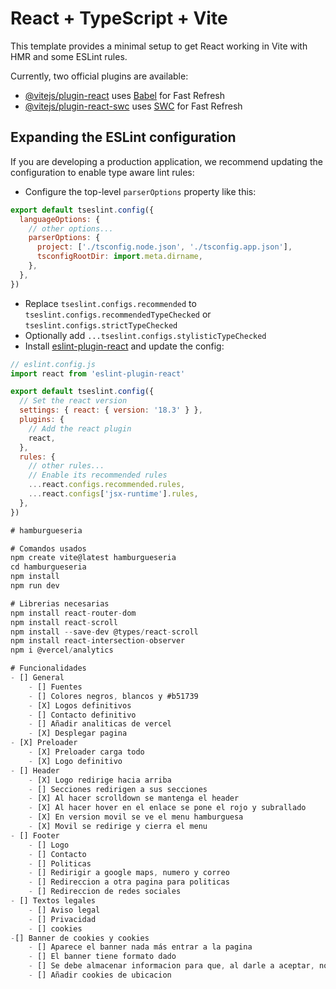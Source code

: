 # React + TypeScript + Vite

This template provides a minimal setup to get React working in Vite with HMR and some ESLint rules.

Currently, two official plugins are available:

- [@vitejs/plugin-react](https://github.com/vitejs/vite-plugin-react/blob/main/packages/plugin-react/README.md) uses [Babel](https://babeljs.io/) for Fast Refresh
- [@vitejs/plugin-react-swc](https://github.com/vitejs/vite-plugin-react-swc) uses [SWC](https://swc.rs/) for Fast Refresh

## Expanding the ESLint configuration

If you are developing a production application, we recommend updating the configuration to enable type aware lint rules:

- Configure the top-level `parserOptions` property like this:

```js
export default tseslint.config({
  languageOptions: {
    // other options...
    parserOptions: {
      project: ['./tsconfig.node.json', './tsconfig.app.json'],
      tsconfigRootDir: import.meta.dirname,
    },
  },
})
```

- Replace `tseslint.configs.recommended` to `tseslint.configs.recommendedTypeChecked` or `tseslint.configs.strictTypeChecked`
- Optionally add `...tseslint.configs.stylisticTypeChecked`
- Install [eslint-plugin-react](https://github.com/jsx-eslint/eslint-plugin-react) and update the config:

```js
// eslint.config.js
import react from 'eslint-plugin-react'

export default tseslint.config({
  // Set the react version
  settings: { react: { version: '18.3' } },
  plugins: {
    // Add the react plugin
    react,
  },
  rules: {
    // other rules...
    // Enable its recommended rules
    ...react.configs.recommended.rules,
    ...react.configs['jsx-runtime'].rules,
  },
})

# hamburgueseria

# Comandos usados  
npm create vite@latest hamburgueseria  
cd hamburgueseria  
npm install  
npm run dev

# Librerias necesarias
npm install react-router-dom
npm install react-scroll
npm install --save-dev @types/react-scroll
npm install react-intersection-observer
npm i @vercel/analytics

# Funcionalidades 
- [] General
    - [] Fuentes 
    - [] Colores negros, blancos y #b51739
    - [X] Logos definitivos
    - [] Contacto definitivo
    - [] Añadir analiticas de vercel
    - [X] Desplegar pagina
- [X] Preloader
    - [X] Preloader carga todo
    - [X] Logo definitivo
- [] Header
    - [X] Logo redirige hacia arriba
    - [] Secciones redirigen a sus secciones
    - [X] Al hacer scrolldown se mantenga el header
    - [X] Al hacer hover en el enlace se pone el rojo y subrallado
    - [X] En version movil se ve el menu hamburguesa
    - [X] Movil se redirige y cierra el menu
- [] Footer
    - [] Logo
    - [] Contacto
    - [] Politicas
    - [] Redirigir a google maps, numero y correo
    - [] Redireccion a otra pagina para politicas
    - [] Redireccion de redes sociales
- [] Textos legales
    - [] Aviso legal
    - [] Privacidad
    - [] cookies
-[] Banner de cookies y cookies
    - [] Aparece el banner nada más entrar a la pagina
    - [] El banner tiene formato dado
    - [] Se debe almacenar informacion para que, al darle a aceptar, no vuelva a salir el banner
    - [] Añadir cookies de ubicacion
```
